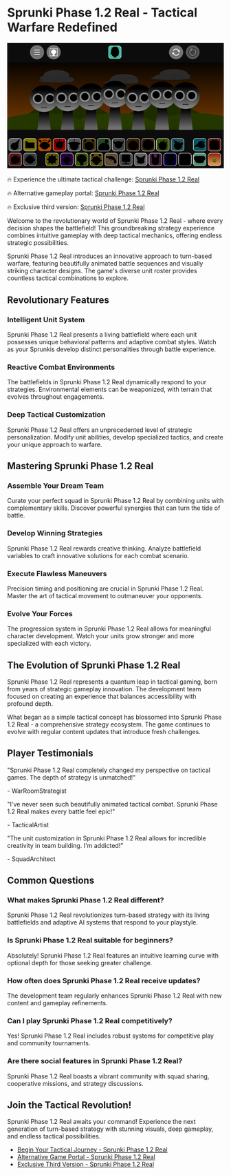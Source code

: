 # Sprunki Phase 1.2 Real - Tactical Warfare Redefined

![Sprunki Phase 1.2 Real](https://raw.githubusercontent.com/sprunkiscrunkly/sprunki-phase-1-2-real/refs/heads/main/sprunki-phase-1-2-real.png "Sprunki Phase 1.2 Real")

🔥 Experience the ultimate tactical challenge: [Sprunki Phase 1.2 Real](https://sprunksters.com/sprunki-phase-1-2-real/ "Sprunki Phase 1.2 Real")

🔥 Alternative gameplay portal: [Sprunki Phase 1.2 Real](https://sprunkiscrunkly.com/sprunki-phase-1-2-real/ "Sprunki Phase 1.2 Real")

🔥 Exclusive third version: [Sprunki Phase 1.2 Real](https://sprunkipyramixed.com/sprunki-phase-1-2-real/ "Sprunki Phase 1.2 Real")

Welcome to the revolutionary world of Sprunki Phase 1.2 Real - where every decision shapes the battlefield! This groundbreaking strategy experience combines intuitive gameplay with deep tactical mechanics, offering endless strategic possibilities.

Sprunki Phase 1.2 Real introduces an innovative approach to turn-based warfare, featuring beautifully animated battle sequences and visually striking character designs. The game's diverse unit roster provides countless tactical combinations to explore.

## Revolutionary Features

### Intelligent Unit System

Sprunki Phase 1.2 Real presents a living battlefield where each unit possesses unique behavioral patterns and adaptive combat styles. Watch as your Sprunkis develop distinct personalities through battle experience.

### Reactive Combat Environments

The battlefields in Sprunki Phase 1.2 Real dynamically respond to your strategies. Environmental elements can be weaponized, with terrain that evolves throughout engagements.

### Deep Tactical Customization

Sprunki Phase 1.2 Real offers an unprecedented level of strategic personalization. Modify unit abilities, develop specialized tactics, and create your unique approach to warfare.

## Mastering Sprunki Phase 1.2 Real

### Assemble Your Dream Team

Curate your perfect squad in Sprunki Phase 1.2 Real by combining units with complementary skills. Discover powerful synergies that can turn the tide of battle.

### Develop Winning Strategies

Sprunki Phase 1.2 Real rewards creative thinking. Analyze battlefield variables to craft innovative solutions for each combat scenario.

### Execute Flawless Maneuvers

Precision timing and positioning are crucial in Sprunki Phase 1.2 Real. Master the art of tactical movement to outmaneuver your opponents.

### Evolve Your Forces

The progression system in Sprunki Phase 1.2 Real allows for meaningful character development. Watch your units grow stronger and more specialized with each victory.

## The Evolution of Sprunki Phase 1.2 Real

Sprunki Phase 1.2 Real represents a quantum leap in tactical gaming, born from years of strategic gameplay innovation. The development team focused on creating an experience that balances accessibility with profound depth.

What began as a simple tactical concept has blossomed into Sprunki Phase 1.2 Real - a comprehensive strategy ecosystem. The game continues to evolve with regular content updates that introduce fresh challenges.

## Player Testimonials

"Sprunki Phase 1.2 Real completely changed my perspective on tactical games. The depth of strategy is unmatched!"

\- WarRoomStrategist

"I've never seen such beautifully animated tactical combat. Sprunki Phase 1.2 Real makes every battle feel epic!"

\- TacticalArtist

"The unit customization in Sprunki Phase 1.2 Real allows for incredible creativity in team building. I'm addicted!"

\- SquadArchitect

## Common Questions

### What makes Sprunki Phase 1.2 Real different?

Sprunki Phase 1.2 Real revolutionizes turn-based strategy with its living battlefields and adaptive AI systems that respond to your playstyle.

### Is Sprunki Phase 1.2 Real suitable for beginners?

Absolutely! Sprunki Phase 1.2 Real features an intuitive learning curve with optional depth for those seeking greater challenge.

### How often does Sprunki Phase 1.2 Real receive updates?

The development team regularly enhances Sprunki Phase 1.2 Real with new content and gameplay refinements.

### Can I play Sprunki Phase 1.2 Real competitively?

Yes! Sprunki Phase 1.2 Real includes robust systems for competitive play and community tournaments.

### Are there social features in Sprunki Phase 1.2 Real?

Sprunki Phase 1.2 Real boasts a vibrant community with squad sharing, cooperative missions, and strategy discussions.

## Join the Tactical Revolution!

Sprunki Phase 1.2 Real awaits your command! Experience the next generation of turn-based strategy with stunning visuals, deep gameplay, and endless tactical possibilities.

- [Begin Your Tactical Journey - Sprunki Phase 1.2 Real](https://sprunksters.com/sprunki-phase-1-2-real/)
- [Alternative Game Portal - Sprunki Phase 1.2 Real](https://sprunkiscrunkly.com/sprunki-phase-1-2-real/)
- [Exclusive Third Version - Sprunki Phase 1.2 Real](https://sprunkipyramixed.com/sprunki-phase-1-2-real/)
